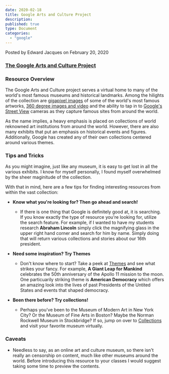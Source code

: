 ```yaml
---
date: 2020-02-18
title: Google Arts and Culture Project
description:
published: true
type: Document
categories:
  - "google"
---
```


Posted by Edward Jacques on February 20, 2020

### [The Google Arts and Culture Project](https://artsandculture.google.com/)

### Resource Overview

The Google Arts and Culture project serves a virtual home to many of the world's most famous museums and historical landmarks.  Among the hilights of the collection are [gigapixel images](https://artsandculture.google.com/project/art-camera) of some of the world's most famous artworks, [360 degree images and video](https://artsandculture.google.com/project/360-videos) and the ability to tap in to [Google's Street View](https://artsandculture.google.com/project/street-view) cameras as they capture famous sites from around the world.

As the name implies, a heavy emphasis is placed on collections of world reknowned art institutions from around the world.  However, there are also many exhibits that put an emphasis on historical events and figures.  Additionally, Google has created any of their own collections centered around various themes.

### Tips and Tricks

As you might imagine, just like any museum, it is easy to get lost in all the various exhibits.  I know for myself personally, I found myself overwhelmed by the sheer maginitude of the collection.

With that in mind, here are a few tips for finding interesting resources from within the vast collection:

- **Know what you're looking for?  Then go ahead and search!**
  - If there is one thing that Google is definitely good at, it is searching.  If you know exactly the type of resource you're looking for, utilize the search feature.  For example, if I wanted to have my students research **Abraham Lincoln** simply click the magnifying glass in the upper right hand corner and search for him by name.  Simply doing that will return various collections and stories about our 16th president.

- **Need some inspiration?  Try Themes**
  - Don't know where to start?  Take a peek at [Themes](https://artsandculture.google.com/project) and see what strikes your fancy.  For example, **A Giant Leap for Mankind** celebrates the 50th anniversary of the Apollo 11 mission to the moon.  One particuarily striking theme is **American Democracy** which offers an amazing look into the lives of past Presidents of the Untited States and events that shaped democracy.

- **Been there before?  Try collections!**
  - Perhaps you've been to the Museum of Modern Art in New York City?  Or the Museum of Fine Arts in Boston?  Maybe the Norman Rockwell Museum in Stockbridge?  If so, jump on over to [Collections](https://artsandculture.google.com/partner) and visit your favorite museum virtually.

### Caveats

- Needless to say, as an online art and culture museum, so there isn't really an censorship on content, much like other museums around the world.  Before introducing this resource to your classes I would suggest taking some time to preview the contents.
